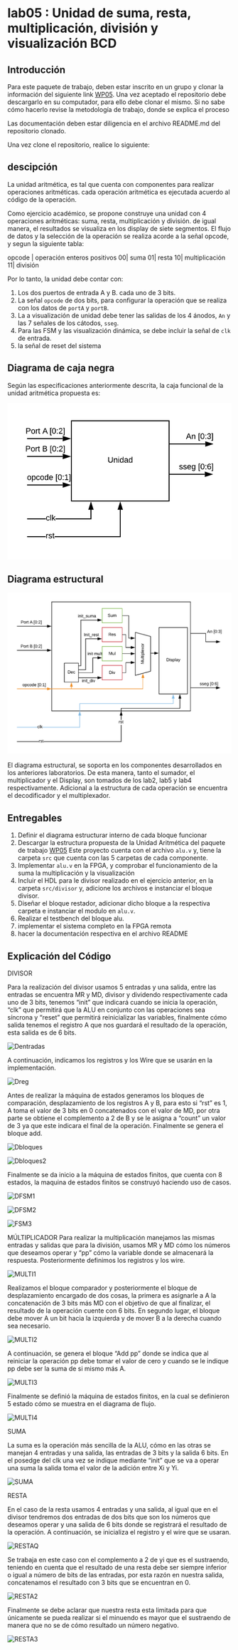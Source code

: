 # lab05 : Unidad de suma, resta, multiplicación, división y visualización BCD
## Introducción


Para este paquete de trabajo, deben estar inscrito en un grupo y clonar la información del siguiente link [WP05](https://classroom.github.com/g/dHrBou9a). Una vez aceptado el repositorio debe descargarlo en su computador, para ello debe clonar el mismo. Si no sabe cómo hacerlo revise la metodología de trabajo, donde se explica el proceso

Las documentación deben estar diligencia en el archivo README.md del repositorio clonado.

Una vez clone el repositorio, realice lo siguiente:


## descipción 
La unidad aritmética, es tal que cuenta con componentes para realizar operaciones aritméticas. cada operación aritmética es ejecutada acuerdo al código de la operación. 

Como ejercicio académico, se propone construye una unidad con 4 operaciones aritméticas: suma, resta, multiplicación y división.  de igual manera, el resultados se visualiza en los display de siete segmentos. El flujo de datos y la selección de la operación se realiza acorde a la señal opcode, y segun la siguiente tabla:


opcode | operación  enteros positivos
00| suma
01| resta 
10|  multiplicación
11| división 

Por lo tanto, la unidad debe contar con:

1. Los dos puertos de entrada A y B. cada uno de  3 bits.
2. La señal `opcode` de dos bits, para configurar la operación que se realiza con los datos de `portA` y `portB`.
3. La a visualización de unidad debe tener las salidas de los 4 ánodos, `An`  y las 7 señales de los cátodos, `sseg`.
4. Para las FSM  y las visualización dinámica, se debe incluir la señal de `clk` de entrada.
5. la señal de reset del sistema

## Diagrama de caja negra

Según las especificaciones anteriormente descrita, la caja funcional de la unidad aritmética propuesta es:

![caja negra](https://github.com/Fabeltranm/SPARTAN6-ATMEGA-MAX5864/blob/master/lab/lab06_Unidad_aritmetica/doc/cajanegra.png)


## Diagrama estructural

![estructural](https://github.com/Fabeltranm/SPARTAN6-ATMEGA-MAX5864/blob/master/lab/lab06_Unidad_aritmetica/doc/diagraEstructural.png)

El diagrama estructural, se soporta en los componentes desarrollados en los anteriores laboratorios. De esta manera,  tanto el sumador, el multiplicador  y el Display, son tomados de los lab2, lab5 y lab4  respectivamente. Adicional a la estructura de cada operación se encuentra el decodificador  y el multiplexador.

## Entregables

1. Definir el diagrama estructurar interno de cada bloque funcionar 
2. Descargar la estructura propuesta de la  Unidad Aritmética del paquete de trabajo [WP05](https://classroom.github.com/g/dHrBou9a) Este proyecto cuenta con el archivo `alu.v` y, tiene la carpeta `src` que cuenta con las 5 carpetas de cada componente.
3. Implementar `alu.v` en la FPGA, y  comprobar el funcionamiento  de la suma la multiplicación y la visualización
4. Incluir el  HDL para le divisor  realizado en el ejercicio anterior, en la carpeta `src/divisor`  y, adicione los archivos e instanciar el bloque divisor.
5. Diseñar el bloque restador, adicionar dicho bloque a la respectiva carpeta e instanciar el modulo en `alu.v`.
6. Realizar el testbench del bloque alu.
7. implementar el sistema completo en la FPGA remota
8. hacer la documentación respectiva en el archivo README
  
## Explicación del Código

DIVISOR

 Para la realización del divisor usamos 5 entradas y una salida, entre las entradas se encuentra MR y MD, divisor y dividendo respectivamente cada uno de 3 bits, tenemos “init” que indicará cuando se inicia la operación, “clk” que permitirá que la ALU en conjunto con las operaciones sea síncrona  y “reset” que permitirá reinicializar las variables, finalmente cómo salida tenemos el registro A que nos guardará el resultado de la operación, esta salida es de 6 bits. 

![Dentradas](https://github.com/unal-edigital2/lab01-alu-grupo15/blob/bbfb6db646bba67def21a0b0966fa9ab20d460bc/fig/Dentradas.PNG)

A continuación, indicamos los registros y los Wire que se usarán en la implementación. 

![Dreg](https://github.com/unal-edigital2/lab01-alu-grupo15/blob/2f6a582f00e4ee1c084cd066e151a50d8124d54a/fig/Dreg.PNG)

Antes de realizar la máquina de estados generamos los bloques de comparación, desplazamiento de los registros A y B, para esto si “rst” es 1, A toma el valor de 3 bits en 0 concatenados con el valor de MD, por otra parte se obtiene el complemento a 2 de B y se le asigna a “count” un valor de 3 ya que este indicara el final de la operación.  Finalmente se genera el bloque add. 

![Dbloques](https://github.com/unal-edigital2/lab01-alu-grupo15/blob/2f6a582f00e4ee1c084cd066e151a50d8124d54a/fig/Dbloques.PNG)

![Dbloques2](https://github.com/unal-edigital2/lab01-alu-grupo15/blob/2f6a582f00e4ee1c084cd066e151a50d8124d54a/fig/Dbloques2.PNG)

Finalmente se da inicio a la máquina de estados finitos, que cuenta con 8 estados, la maquina de estados finitos se construyó haciendo uso de casos. 

![DFSM1](https://github.com/unal-edigital2/lab01-alu-grupo15/blob/2f6a582f00e4ee1c084cd066e151a50d8124d54a/fig/DFSM1.PNG)

![DFSM2](https://github.com/unal-edigital2/lab01-alu-grupo15/blob/2f6a582f00e4ee1c084cd066e151a50d8124d54a/fig/DFSM2.PNG)

![FSM3](https://github.com/unal-edigital2/lab01-alu-grupo15/blob/2f6a582f00e4ee1c084cd066e151a50d8124d54a/fig/FSM3.PNG)

MÚLTIPLICADOR
 Para realizar la multiplicación manejamos las mismas entradas y salidas que para la división, usamos MR y MD cómo los números que deseamos operar y “pp” cómo la variable donde se almacenará la respuesta. Posteriormente definimos los registros y los wire. 
 
 ![MULTI1](https://github.com/unal-edigital2/lab01-alu-grupo15/blob/79a233218adf96e85eb9207c3e169bfa58eac80f/fig/MULTI1.PNG)
 

Realizamos el bloque comparador y posteriormente el bloque de desplazamiento encargado de dos cosas, la primera es asignarle a A la concatenación de 3 bits más MD con el objetivo de que al finalizar, el resultado de la operación cuente con 6 bits. En segundo lugar, el bloque debe mover A un bit hacia la izquierda y de mover B a la derecha cuando sea necesario. 

 ![MULTI2](https://github.com/unal-edigital2/lab01-alu-grupo15/blob/79a233218adf96e85eb9207c3e169bfa58eac80f/fig/MULTI2.PNG)

A continuación, se genera el bloque “Add pp” donde se indica que al reiniciar la operación pp debe tomar el valor de cero y cuando se le indique pp debe ser la suma de si mismo más A. 

![MULTI3](https://github.com/unal-edigital2/lab01-alu-grupo15/blob/79a233218adf96e85eb9207c3e169bfa58eac80f/fig/MULTI3.PNG)

Finalmente se definió la máquina de estados finitos, en la cual se definieron 5 estado cómo se muestra en el diagrama de flujo. 

![MULTI4](https://github.com/unal-edigital2/lab01-alu-grupo15/blob/79a233218adf96e85eb9207c3e169bfa58eac80f/fig/MULTI4.PNG)

 
 
SUMA

 La suma es la operación más sencilla de la ALU, cómo en las otras se manejan 4 entradas y una salida, las entradas de 3 bits y la salida 6 bits.  En el posedge del clk una vez se indique mediante “init” que se va a operar una suma la salida toma el valor de la adición entre Xi y Yi. 
 
 ![SUMA](https://github.com/unal-edigital2/lab01-alu-grupo15/blob/7e92c211bced7ca8bc1c58deeff983fb2eb8ad16/fig/SUMA.PNG)

 
 
RESTA

En el caso de la resta usamos 4 entradas y una salida, al igual que en el divisor tendremos dos entradas de dos bits que son los números que deseamos operar y una salida de 6 bits donde se registrará el resultado de la operación.  A continuación, se inicializa el registro y el wire que se usaran. 

![RESTAQ](https://github.com/unal-edigital2/lab01-alu-grupo15/blob/829c191320d249b796586f4d8f6e28bb38bb4ddb/fig/RESTAQ.PNG)
        

Se trabaja en este caso con el complemento a 2 de yi que es el sustraendo, teniendo en cuenta que el resultado de una resta debe ser siempre inferior o igual a número de bits de las entradas, por esta razón en nuestra salida, concatenamos el resultado con 3 bits que se encuentran en 0. 

![RESTA2](https://github.com/unal-edigital2/lab01-alu-grupo15/blob/829c191320d249b796586f4d8f6e28bb38bb4ddb/fig/RESTA2.PNG)

Finalmente se debe aclarar que nuestra resta esta limitada para que únicamente se pueda realizar si el minuendo es mayor que el sustraendo de manera que no se de cómo resultado un número negativo. 

![RESTA3](https://github.com/unal-edigital2/lab01-alu-grupo15/blob/829c191320d249b796586f4d8f6e28bb38bb4ddb/fig/RESTA3.PNG)
